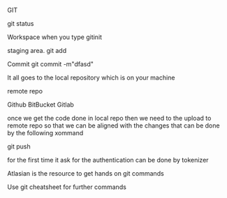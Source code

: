 GIT 


git status

Workspace when you type gitinit

staging area. git add <FileName>


Commit
git commit -m"dfasd"

It all goes to the local repository which is on your machine 

remote repo

Github
BitBucket
Gitlab


once we get the code done in local repo then we need to the upload to remote repo so that we can be aligned with the changes
that can be done by the following xommand

git push

for the first time it ask for the authentication can be done by tokenizer


Atlasian is the resource to get hands on git commands

Use git cheatsheet for further commands

 


